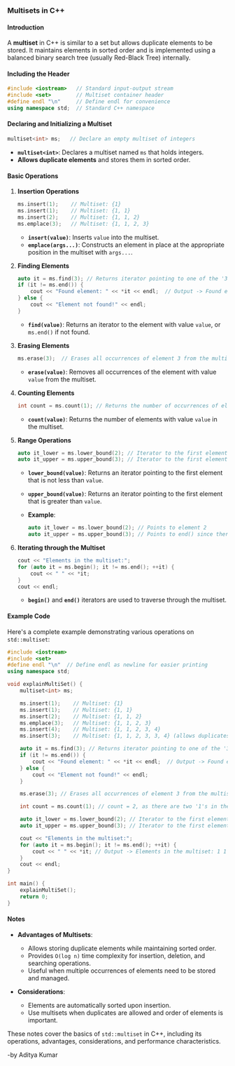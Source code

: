 ### Multisets in C++

#### Introduction
A **multiset** in C++ is similar to a set but allows duplicate elements to be stored. It maintains elements in sorted order and is implemented using a balanced binary search tree (usually Red-Black Tree) internally.

#### Including the Header
```cpp
#include <iostream>   // Standard input-output stream
#include <set>        // Multiset container header
#define endl "\n"     // Define endl for convenience
using namespace std;  // Standard C++ namespace
```

#### Declaring and Initializing a Multiset
```cpp
multiset<int> ms;   // Declare an empty multiset of integers
```

- **`multiset<int>`**: Declares a multiset named `ms` that holds integers.
- **Allows duplicate elements** and stores them in sorted order.

#### Basic Operations

1. **Insertion Operations**
   ```cpp
   ms.insert(1);    // Multiset: {1}
   ms.insert(1);    // Multiset: {1, 1}
   ms.insert(2);    // Multiset: {1, 1, 2}
   ms.emplace(3);   // Multiset: {1, 1, 2, 3}
   ```

   - **`insert(value)`**: Inserts `value` into the multiset.
   - **`emplace(args...)`**: Constructs an element in place at the appropriate position in the multiset with `args...`.

2. **Finding Elements**
   ```cpp
   auto it = ms.find(3); // Returns iterator pointing to one of the '3'
   if (it != ms.end()) {
       cout << "Found element: " << *it << endl;  // Output -> Found element: 3
   } else {
       cout << "Element not found!" << endl;
   }
   ```

   - **`find(value)`**: Returns an iterator to the element with value `value`, or `ms.end()` if not found.

3. **Erasing Elements**
   ```cpp
   ms.erase(3);  // Erases all occurrences of element 3 from the multiset
   ```

   - **`erase(value)`**: Removes all occurrences of the element with value `value` from the multiset.

4. **Counting Elements**
   ```cpp
   int count = ms.count(1); // Returns the number of occurrences of element 1 in the multiset
   ```

   - **`count(value)`**: Returns the number of elements with value `value` in the multiset.

5. **Range Operations**
   ```cpp
   auto it_lower = ms.lower_bound(2); // Iterator to the first element >= 2
   auto it_upper = ms.upper_bound(3); // Iterator to the first element > 3
   ```

   - **`lower_bound(value)`**: Returns an iterator pointing to the first element that is not less than `value`.
   - **`upper_bound(value)`**: Returns an iterator pointing to the first element that is greater than `value`.

   - **Example**:
     ```cpp
     auto it_lower = ms.lower_bound(2); // Points to element 2
     auto it_upper = ms.upper_bound(3); // Points to end() since there is no element greater than 3
     ```

6. **Iterating through the Multiset**
   ```cpp
   cout << "Elements in the multiset:";
   for (auto it = ms.begin(); it != ms.end(); ++it) {
       cout << " " << *it;
   }
   cout << endl;
   ```

   - **`begin()`** and **`end()`** iterators are used to traverse through the multiset.

#### Example Code

Here's a complete example demonstrating various operations on `std::multiset`:

```cpp
#include <iostream>
#include <set>
#define endl "\n"  // Define endl as newline for easier printing
using namespace std;

void explainMultiSet() {
    multiset<int> ms;

    ms.insert(1);    // Multiset: {1}
    ms.insert(1);    // Multiset: {1, 1}
    ms.insert(2);    // Multiset: {1, 1, 2}
    ms.emplace(3);   // Multiset: {1, 1, 2, 3}
    ms.insert(4);    // Multiset: {1, 1, 2, 3, 4}
    ms.insert(3);    // Multiset: {1, 1, 2, 3, 3, 4} (allows duplicates)

    auto it = ms.find(3); // Returns iterator pointing to one of the '3'
    if (it != ms.end()) {
        cout << "Found element: " << *it << endl;  // Output -> Found element: 3
    } else {
        cout << "Element not found!" << endl;
    }

    ms.erase(3); // Erases all occurrences of element 3 from the multiset

    int count = ms.count(1); // count = 2, as there are two '1's in the multiset

    auto it_lower = ms.lower_bound(2); // Iterator to the first element >= 2
    auto it_upper = ms.upper_bound(3); // Iterator to the first element > 3

    cout << "Elements in the multiset:";
    for (auto it = ms.begin(); it != ms.end(); ++it) {
        cout << " " << *it; // Output -> Elements in the multiset: 1 1 2 4
    }
    cout << endl;
}

int main() {
    explainMultiSet();
    return 0;
}
```

#### Notes
- **Advantages of Multisets**:
  - Allows storing duplicate elements while maintaining sorted order.
  - Provides `O(log n)` time complexity for insertion, deletion, and searching operations.
  - Useful when multiple occurrences of elements need to be stored and managed.

- **Considerations**:
  - Elements are automatically sorted upon insertion.
  - Use multisets when duplicates are allowed and order of elements is important.

These notes cover the basics of `std::multiset` in C++, including its operations, advantages, considerations, and performance characteristics.

-by Aditya Kumar